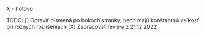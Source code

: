 X - hotovo

TODO:
[] Opraviť písmená po bokoch stránky, nech majú konštantnú veľkosť pri rôznych rozlíšeniach
[X] Zapracovať review z 21.12.2022